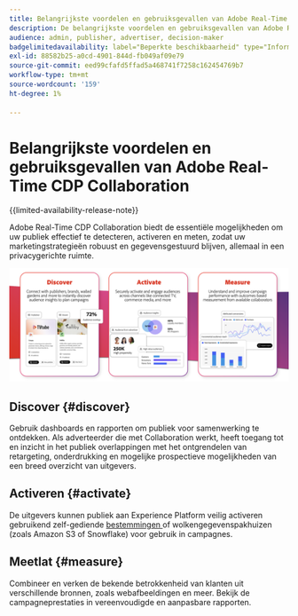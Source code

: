 ```yaml
---
title: Belangrijkste voordelen en gebruiksgevallen van Adobe Real-Time CDP Collaboration
description: De belangrijkste voordelen en gebruiksgevallen van Adobe Real-Time CDP Collaboration begrijpen
audience: admin, publisher, advertiser, decision-maker
badgelimitedavailability: label="Beperkte beschikbaarheid" type="Informative" url="https://helpx.adobe.com/nl/legal/product-descriptions/real-time-customer-data-platform-collaboration.html newtab=true"
exl-id: 88582b25-a0cd-4901-844d-fb049af09e79
source-git-commit: eed99cfafd5ffad5a468741f7258c162454769b7
workflow-type: tm+mt
source-wordcount: '159'
ht-degree: 1%

---
```


# Belangrijkste voordelen en gebruiksgevallen van Adobe Real-Time CDP Collaboration

{{limited-availability-release-note}}

Adobe Real-Time CDP Collaboration biedt de essentiële mogelijkheden om uw publiek effectief te detecteren, activeren en meten, zodat uw marketingstrategieën robuust en gegevensgestuurd blijven, allemaal in een privacygerichte ruimte.

<!-- This graphic needs to be updated, it's incorrectly using "brands". -->

![ Voordelen en gebruiksgevallen van Real-Time CDP Collaboration ](/help/assets/benefits-use-cases/discover-activate-measure.png)

## Discover {#discover}

Gebruik dashboards en rapporten om publiek voor samenwerking te ontdekken. Als adverteerder die met Collaboration werkt, heeft toegang tot en inzicht in het publiek overlappingen met het ontgrendelen van retargeting, onderdrukking en mogelijke prospectieve mogelijkheden van een breed overzicht van uitgevers.

## Activeren {#activate}

De uitgevers kunnen publiek aan Experience Platform veilig activeren gebruikend zelf-gediende [ bestemmingen ](/help/guide/destinations/experience-platform.md) of wolkengegevenspakhuizen (zoals Amazon S3 of Snowflake) voor gebruik in campagnes.

## Meetlat {#measure}

Combineer en verken de bekende betrokkenheid van klanten uit verschillende bronnen, zoals webafbeeldingen en meer. Bekijk de campagneprestaties in vereenvoudigde en aanpasbare rapporten.
